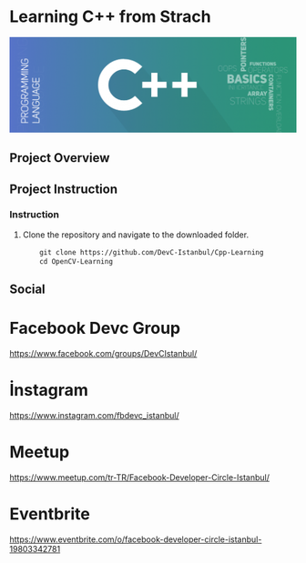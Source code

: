 # Learning C++ from Strach

[//]: # (Image Reference)

[img]: ./assets/c++.png "SLAM"

![SLAM][img]

## Project Overview


## Project Instruction

### Instruction

1. Clone the repository and navigate to the downloaded folder.

	```
		git clone https://github.com/DevC-Istanbul/Cpp-Learning
		cd OpenCV-Learning
	```
	
## Social 

# Facebook Devc Group

https://www.facebook.com/groups/DevCIstanbul/

# İnstagram 

https://www.instagram.com/fbdevc_istanbul/

# Meetup

https://www.meetup.com/tr-TR/Facebook-Developer-Circle-Istanbul/

# Eventbrite

https://www.eventbrite.com/o/facebook-developer-circle-istanbul-19803342781
